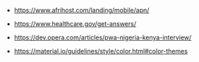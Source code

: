 * https://www.afrihost.com/landing/mobile/apn/

* https://www.healthcare.gov/get-answers/

* https://dev.opera.com/articles/pwa-nigeria-kenya-interview/

* https://material.io/guidelines/style/color.html#color-themes